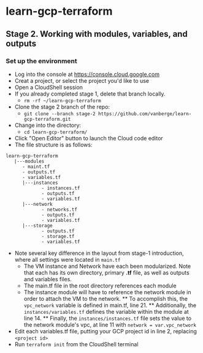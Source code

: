 # learn-gcp-terraform

## Stage 2.  Working with modules, variables, and outputs
### Set up the environment
* Log into the console at https://console.cloud.google.com
* Creat a project, or select the project you'd like to use
* Open a CloudShell session
* If you already completed stage 1, delete that branch locally.
  * ```rm -rf ~/learn-gcp-terraform```
* Clone the stage 2 branch of the repo:
  * ```git clone --branch stage-2 https://github.com/vanberge/learn-gcp-terraform.git```
* Change into the directory:
  * ```cd learn-gcp-terraform/```
* Click "Open Editor" button to launch the Cloud code editor
* The file structure is as follows:
```
learn-gcp-terraform
   |---modules
      - maint.tf
      - outputs.tf
      - variables.tf
      |---instances
             - instances.tf
             - outputs.tf
             - variables.tf
      |---network
             - networks.tf
             - outputs.tf
             - variables.tf
      |---storage
             - outputs.tf
             - storage.tf
             - variables.tf
```
* Note several key difference in the layout from stage-1 introduction, where all settings were located in ```main.tf```
  * The VM instance and Network have each been modularized.  Note that each has its own directory, primary **.tf** file, as well as outputs and variables files.
  * The main.tf file in the root directory references each module
  * The instance module will have to reference the network module in order to attach the VM to the network.
  ** To accomplish this, the ```vpc_network``` variable is defined in main.tf, line 21.
  ** Additionally, the ```instances/variables.tf``` defines the variable within the module at line 14.
  ** Finally, the ```instances/instances.tf``` file sets the value to the network module's vpc, at line 11 with ```network = var.vpc_network```
* Edit each variables.tf file, putting your GCP project id in line 2, replacing ```<project id>```
* Run ```terraform init``` from the CloudShell terminal

             

